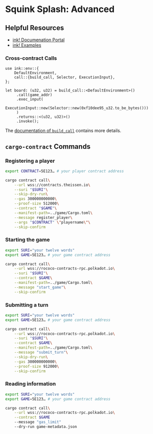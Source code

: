 # Squink Splash: Advanced

## Helpful Resources

* [ink! Documenation Portal](https://use.ink/)
* [ink! Examples](https://github.com/paritytech/ink/tree/master/examples)

### Cross-contract Calls

```
use ink::env::{
    DefaultEnvironment,
    call::{build_call, Selector, ExecutionInput},
};

let board: (u32, u32) = build_call::<DefaultEnvironment>()
     .call(game_addr)
     .exec_input(
         ExecutionInput::new(Selector::new(0xf10dee95_u32.to_be_bytes()))
     )
     .returns::<(u32, u32)>()
     .invoke();
```

The [documentation of `build_call`](https://paritytech.github.io/ink/ink_env/call/fn.build_call.html)
contains more details.

## `cargo-contract` Commands

### Registering a player

```bash
export CONTRACT=5E123… # your player contract address

cargo contract call\
    --url wss://contracts.theissen.io\
    --suri "$SURI"\
    --skip-dry-run\
    --gas 300000000000\
    --proof-size 512000\
    --contract "$GAME"\
    --manifest-path=../game/Cargo.toml\
    --message register_player\
    --args "$CONTRACT" \"playername\"\
    --skip-confirm
```

### Starting the game

```bash
export SURI="your twelve words"
export GAME=5E123… # your game contract address

cargo contract call\
    --url wss://rococo-contracts-rpc.polkadot.io\
    --suri "$SURI"\
    --contract $GAME\
    --manifest-path=../game/Cargo.toml\
    --message "start_game"\
    --skip-confirm
```

### Submitting a turn

```bash
export SURI="your twelve words"
export GAME=5E123… # your game contract address

cargo contract call\
    --url wss://rococo-contracts-rpc.polkadot.io\
    --suri "$SURI"\
    --contract $GAME\
    --manifest-path=../game/Cargo.toml\
    --message "submit_turn"\
    --skip-dry-run\
    --gas 300000000000\
    --proof-size 912000\
    --skip-confirm
```

### Reading information 

```bash
export SURI="your twelve words"
export GAME=5E123… # your game contract address

cargo contract call\
    --url wss://rococo-contracts-rpc.polkadot.io\
    --contract $GAME
    --message "gas_limit"
    --dry-run game-metadata.json 
```

